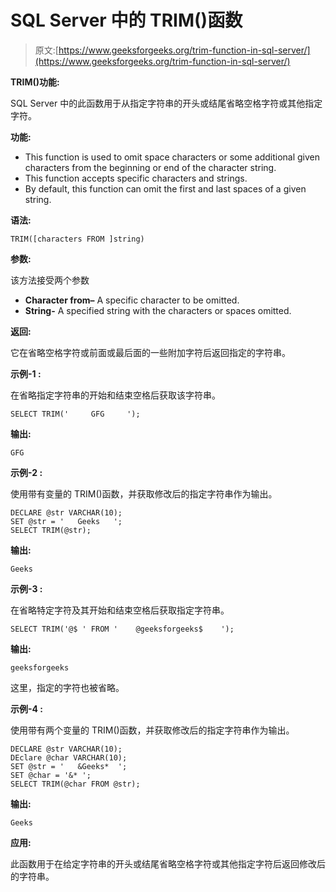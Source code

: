 # SQL Server 中的 TRIM()函数

> 原文:[https://www.geeksforgeeks.org/trim-function-in-sql-server/](https://www.geeksforgeeks.org/trim-function-in-sql-server/)

**TRIM()功能:**

SQL Server 中的此函数用于从指定字符串的开头或结尾省略空格字符或其他指定字符。

**功能:**

*   This function is used to omit space characters or some additional given characters from the beginning or end of the character string.
*   This function accepts specific characters and strings.
*   By default, this function can omit the first and last spaces of a given string.

**语法:**

```
TRIM([characters FROM ]string)
```

**参数:**

该方法接受两个参数

*   **Character from–** A specific character to be omitted.
*   **String-** A specified string with the characters or spaces omitted.

**返回:**

它在省略空格字符或前面或最后面的一些附加字符后返回指定的字符串。

**示例-1 :**

在省略指定字符串的开始和结束空格后获取该字符串。

```
SELECT TRIM('     GFG     ');
```

**输出:**

```
GFG
```

**示例-2 :**

使用带有变量的 TRIM()函数，并获取修改后的指定字符串作为输出。

```
DECLARE @str VARCHAR(10);
SET @str = '   Geeks   ';
SELECT TRIM(@str);
```

**输出:**

```
Geeks
```

**示例-3 :**

在省略特定字符及其开始和结束空格后获取指定字符串。

```
SELECT TRIM('@$ ' FROM '    @geeksforgeeks$    ');
```

**输出:**

```
geeksforgeeks
```

这里，指定的字符也被省略。

**示例-4 :**

使用带有两个变量的 TRIM()函数，并获取修改后的指定字符串作为输出。

```
DECLARE @str VARCHAR(10);
DEclare @char VARCHAR(10);
SET @str = '   &Geeks*  ';
SET @char = '&* ';
SELECT TRIM(@char FROM @str);
```

**输出:**

```
Geeks
```

**应用:**

此函数用于在给定字符串的开头或结尾省略空格字符或其他指定字符后返回修改后的字符串。